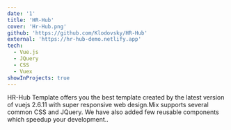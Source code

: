 ```yaml
---
date: '1'
title: 'HR-Hub'
cover: 'Hr-Hub.png'
github: 'https://github.com/Klodovsky/HR-Hub'
external: 'https://hr-hub-demo.netlify.app'
tech:
  - Vue.js
  - JQuery
  - CSS
  - Vuex
showInProjects: true
---
```


HR-Hub Template offers you the best template created by the latest version of vuejs 2.6.11 with super responsive web design.Mix supports several common CSS and JQuery. We have also added few reusable components which speedup your development..